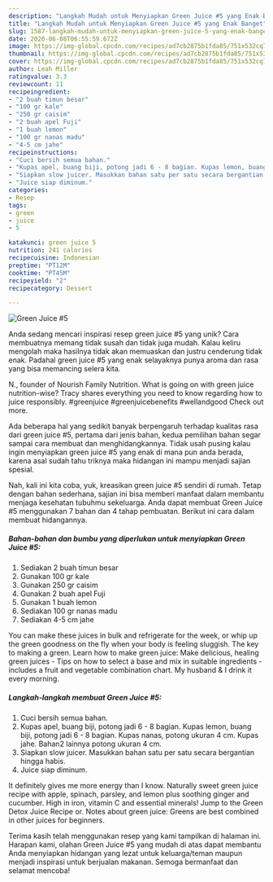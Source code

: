```yaml
---
description: "Langkah Mudah untuk Menyiapkan Green Juice #5 yang Enak Banget"
title: "Langkah Mudah untuk Menyiapkan Green Juice #5 yang Enak Banget"
slug: 1587-langkah-mudah-untuk-menyiapkan-green-juice-5-yang-enak-banget
date: 2020-06-08T06:55:59.672Z
image: https://img-global.cpcdn.com/recipes/ad7cb2875b1fda85/751x532cq70/green-juice-5-foto-resep-utama.jpg
thumbnail: https://img-global.cpcdn.com/recipes/ad7cb2875b1fda85/751x532cq70/green-juice-5-foto-resep-utama.jpg
cover: https://img-global.cpcdn.com/recipes/ad7cb2875b1fda85/751x532cq70/green-juice-5-foto-resep-utama.jpg
author: Leah Miller
ratingvalue: 3.3
reviewcount: 11
recipeingredient:
- "2 buah timun besar"
- "100 gr kale"
- "250 gr caisim"
- "2 buah apel Fuji"
- "1 buah lemon"
- "100 gr nanas madu"
- "4-5 cm jahe"
recipeinstructions:
- "Cuci bersih semua bahan."
- "Kupas apel, buang biji, potong jadi 6 - 8 bagian. Kupas lemon, buang biji, potong jadi 6 - 8 bagian. Kupas nanas, potong ukuran 4 cm. Kupas jahe. Bahan2 lainnya potong ukuran 4 cm."
- "Siapkan slow juicer. Masukkan bahan satu per satu secara bergantian hingga habis."
- "Juice siap diminum."
categories:
- Resep
tags:
- green
- juice
- 5

katakunci: green juice 5 
nutrition: 241 calories
recipecuisine: Indonesian
preptime: "PT12M"
cooktime: "PT45M"
recipeyield: "2"
recipecategory: Dessert

---
```



![Green Juice #5](https://img-global.cpcdn.com/recipes/ad7cb2875b1fda85/751x532cq70/green-juice-5-foto-resep-utama.jpg)

Anda sedang mencari inspirasi resep green juice #5 yang unik? Cara membuatnya memang tidak susah dan tidak juga mudah. Kalau keliru mengolah maka hasilnya tidak akan memuaskan dan justru cenderung tidak enak. Padahal green juice #5 yang enak selayaknya punya aroma dan rasa yang bisa memancing selera kita.

N., founder of Nourish Family Nutrition. What is going on with green juice nutrition-wise? Tracy shares everything you need to know regarding how to juice responsibly. #greenjuice #greenjuicebenefits #wellandgood Check out more.

Ada beberapa hal yang sedikit banyak berpengaruh terhadap kualitas rasa dari green juice #5, pertama dari jenis bahan, kedua pemilihan bahan segar sampai cara membuat dan menghidangkannya. Tidak usah pusing kalau ingin menyiapkan green juice #5 yang enak di mana pun anda berada, karena asal sudah tahu triknya maka hidangan ini mampu menjadi sajian spesial.


Nah, kali ini kita coba, yuk, kreasikan green juice #5 sendiri di rumah. Tetap dengan bahan sederhana, sajian ini bisa memberi manfaat dalam membantu menjaga kesehatan tubuhmu sekeluarga. Anda dapat membuat Green Juice #5 menggunakan 7 bahan dan 4 tahap pembuatan. Berikut ini cara dalam membuat hidangannya.

<!--inarticleads1-->

##### Bahan-bahan dan bumbu yang diperlukan untuk menyiapkan Green Juice #5:

1. Sediakan 2 buah timun besar
1. Gunakan 100 gr kale
1. Gunakan 250 gr caisim
1. Gunakan 2 buah apel Fuji
1. Gunakan 1 buah lemon
1. Sediakan 100 gr nanas madu
1. Sediakan 4-5 cm jahe


You can make these juices in bulk and refrigerate for the week, or whip up the green goodness on the fly when your body is feeling sluggish. The key to making a green. Learn how to make green juice: Make delicious, healing green juices - Tips on how to select a base and mix in suitable ingredients - includes a fruit and vegetable combination chart. My husband &amp; I drink it every morning. 

<!--inarticleads2-->

##### Langkah-langkah membuat Green Juice #5:

1. Cuci bersih semua bahan.
1. Kupas apel, buang biji, potong jadi 6 - 8 bagian. Kupas lemon, buang biji, potong jadi 6 - 8 bagian. Kupas nanas, potong ukuran 4 cm. Kupas jahe. Bahan2 lainnya potong ukuran 4 cm.
1. Siapkan slow juicer. Masukkan bahan satu per satu secara bergantian hingga habis.
1. Juice siap diminum.


It definitely gives me more energy than I know. Naturally sweet green juice recipe with apple, spinach, parsley, and lemon plus soothing ginger and cucumber. High in iron, vitamin C and essential minerals! Jump to the Green Detox Juice Recipe or. Notes about green juice: Greens are best combined in other juices for beginners. 

Terima kasih telah menggunakan resep yang kami tampilkan di halaman ini. Harapan kami, olahan Green Juice #5 yang mudah di atas dapat membantu Anda menyiapkan hidangan yang lezat untuk keluarga/teman maupun menjadi inspirasi untuk berjualan makanan. Semoga bermanfaat dan selamat mencoba!
